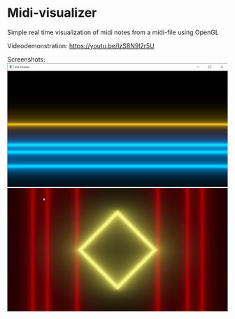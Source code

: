 # Midi-visualizer
Simple real time visualization of midi notes from a midi-file using OpenGL

Videodemonstration: https://youtu.be/IzS8N9l2r5U

Screenshots:
![image](Screenshots/Example1.png)
![image](Screenshots/Example2.png)

